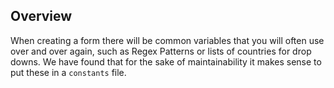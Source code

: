 ## Overview

When creating a form there will be common variables that you will often use over and over again, such as Regex Patterns or lists of countries for drop downs. We have found that for the sake of maintainability it makes sense to put these in a  `constants` file.
